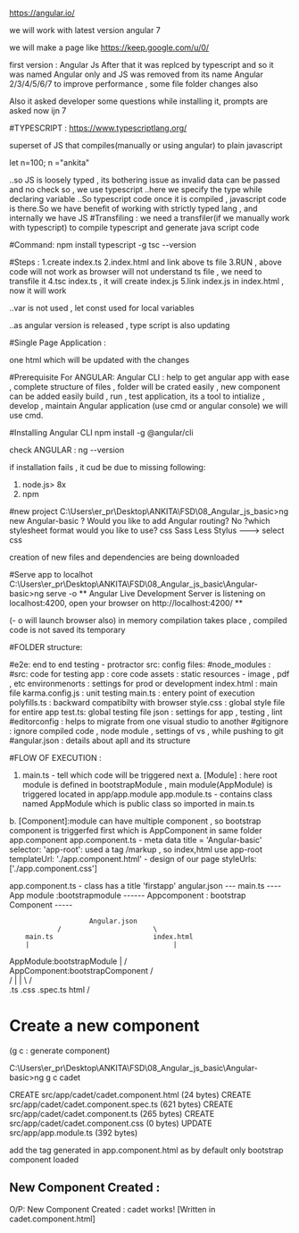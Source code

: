 https://angular.io/

we will work with latest version angular 7

we will make a page like https://keep.google.com/u/0/

first version : Angular Js 
After that it was replced by typescript and so it was named Angular only and JS was removed from its name
Angular 2/3/4/5/6/7   to improve performance , some file folder changes also

Also it asked developer some questions while installing it, prompts are asked now ijn 7

#TYPESCRIPT :
https://www.typescriptlang.org/

superset of JS that compiles(manually or using angular) to plain javascript 

let n=100;
n ="ankita"

..so JS is loosely typed , its bothering issue as invalid data can be passed and no check
  so , we use typescript
..here we specify the type while declaring variable
..So typescript code once it is compiled , javascript code is there.So we have benefit of working with  strictly typed lang , and internally we have JS
#Transfiling : 
we need a transfiler(if we manually work with typescript) to compile typescript and generate java script code

#Command:
	npm install typescript -g
	tsc --version

#Steps : 
1.create index.ts
2.index.html and link above ts file
3.RUN , above code will not work as browser will not understand ts file , we need to transfile it 
4.tsc index.ts , it will create index.js
5.link index.js in index.html , now it will work

..var is not used , let const used for local variables

..as angular version is released , type script is also updating

#Single Page Application : 

one html which will be updated with the changes


#Prerequisite For ANGULAR:
 Angular CLI : help to get angular app with ease , complete structure of files , folder will be crated easily , new component can be added easily build , run , test application,
 its a tool to intialize , develop , maintain Angular application (use cmd or angular console)
 we will use cmd.

#Installing Angular CLI
npm install -g @angular/cli

check ANGULAR : 
ng --version

if installation fails , it cud be due to missing following:
1.  node.js> 8x
2.  npm


#new project
C:\Users\er_pr\Desktop\ANKITA\FSD\08_Angular_js_basic>ng new Angular-basic
? Would you like to add Angular routing? No
?which stylesheet format would you like to use? 
css
Sass
Less
Stylus ---> select css

creation of new files and dependencies are being downloaded 


#Serve app to localhot
C:\Users\er_pr\Desktop\ANKITA\FSD\08_Angular_js_basic\Angular-basic>ng serve -o
** Angular Live Development Server is listening on localhost:4200, open your browser on http://localhost:4200/ **

(- o will launch browser also)
in memory compilation takes place , compiled code is not saved its temporary

#FOLDER structure:

#e2e: end to end testing - protractor
    src:
    config files:
#node_modules : 
#src: code for testing
    app : core code
    assets : static resources - image , pdf , etc
    environmenorts : settings for prod or development
    index.html : main file
    karma.config.js : unit testing
    main.ts : entery point of execution
    polyfills.ts : backward compatibilty with browser
    style.css : global style file for entire app
    test.ts: global testing file
    json : settings for app , testing , lint
#editorconfig : helps to migrate from one visual studio to another
#gitignore : ignore compiled code , node module , settings of vs , while pushing to git
#angular.json :  details about apll and its structure

#FLOW OF EXECUTION :

1. main.ts - tell which code will be triggered next 
 a. [Module] : here root module is defined in bootstrapModule ,
             main module(AppModule) is triggered located in app/app.module
app.module.ts - contains class named AppModule which is public class so imported in main.ts

 b. [Component]:module can have multiple component , so bootstrap component is triggerfed first which        is AppComponent in same folder app.component
 app.component.ts - meta data 
                     title = 'Angular-basic'
                     selector: 'app-root': used a tag /markup  , so index,html use app-root
                    templateUrl: './app.component.html' - design of our page
                    styleUrls: ['./app.component.css']


app.component.ts - class has a title  'firstapp'
angular.json  --- main.ts ---- App module :bootstrapmodule  ------ Appcomponent : bootstrap Component ----- 


                        Angular.json
                /                       \
        main.ts                         index.html
        |                                    |
AppModule:bootstrapModule                   <app-root></app-root>
        |                                /        
AppComponent:bootstrapComponent       /          
 /        |        |       \       /            
.ts     .css    .spec.ts   html /



# Create a new component
(g c : generate component)

C:\Users\er_pr\Desktop\ANKITA\FSD\08_Angular_js_basic\Angular-basic>ng g c cadet

CREATE src/app/cadet/cadet.component.html (24 bytes)
CREATE src/app/cadet/cadet.component.spec.ts (621 bytes)
CREATE src/app/cadet/cadet.component.ts (265 bytes)
CREATE src/app/cadet/cadet.component.css (0 bytes)
UPDATE src/app/app.module.ts (392 bytes)
 
 add the tag generated in app.component.html as by default only bootstrap component loaded
 <h2>New Component Created : </h2>
  <app-cadet></app-cadet>

  O/P:
  New Component Created : 
    cadet works!   [Written in cadet.component.html]




